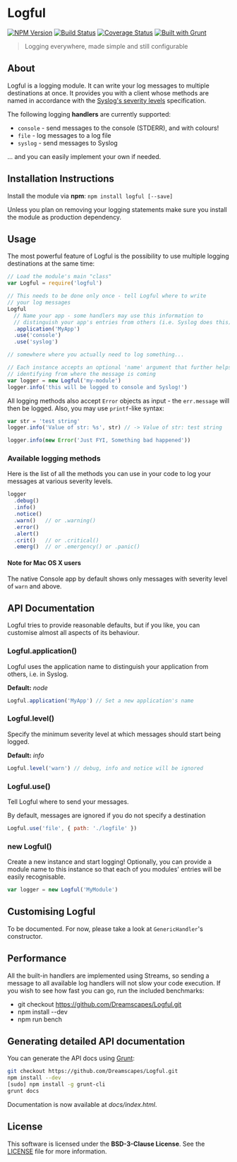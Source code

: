 # Logful

[![NPM Version][npm-badge]][npm-url]
[![Build Status][travis-badge]][travis-url]
[![Coverage Status][coveralls-badge]][coveralls-url]
[![Built with Grunt][grunt-badge]][grunt-url]

> Logging everywhere, made simple and still configurable

## About

Logful is a logging module. It can write your log messages to multiple destinations at once. It provides you with a client whose methods are named in accordance with the [Syslog's severity levels][wiki-syslog-levels] specification.

The following logging **handlers** are currently supported:

- `console` - send messages to the console (STDERR), and with colours!
- `file` - log messages to a log file
- `syslog` - send messages to Syslog

... and you can easily implement your own if needed.

## Installation Instructions

Install the module via **npm**: `npm install logful [--save]`

Unless you plan on removing your logging statements make sure you install the module as production dependency.

## Usage

The most powerful feature of Logful is the possibility to use multiple logging destinations at the same time:

```js
// Load the module's main "class"
var Logful = require('logful')

// This needs to be done only once - tell Logful where to write
// your log messages
Logful
  // Name your app - some handlers may use this information to
  // distinguish your app's entries from others (i.e. Syslog does this)
  .application('MyApp')
  .use('console')
  .use('syslog')

// somewhere where you actually need to log something...

// Each instance accepts an optional 'name' argument that further helps
// identifying from where the message is coming
var logger = new Logful('my-module')
logger.info('this will be logged to console and Syslog!')
```

All logging methods also accept `Error` objects as input - the `err.message` will then be logged. Also, you may use `printf`-like syntax:

```js
var str = 'test string'
logger.info('Value of str: %s', str) // -> Value of str: test string

logger.info(new Error('Just FYI, Something bad happened'))
```

### Available logging methods

Here is the list of all the methods you  can use in your code to log your messages at various severity levels.

```js
logger
  .debug()
  .info()
  .notice()
  .warn()   // or .warning()
  .error()
  .alert()
  .crit()   // or .critical()
  .emerg()  // or .emergency() or .panic()
```

#### Note for Mac OS X users

The native Console app by default shows only messages with severity level of `warn` and above.

## API Documentation

Logful tries to provide reasonable defaults, but if you like, you can customise almost all aspects of its behaviour.

### Logful.application()

Logful uses the application name to distinguish your application from others, i.e. in Syslog.

**Default:** *node*

```js
Logful.application('MyApp') // Set a new application's name
```

### Logful.level()

Specify the minimum severity level at which messages should start being logged.

**Default:** *info*

```js
Logful.level('warn') // debug, info and notice will be ignored
```

### Logful.use()

Tell Logful where to send your messages.

By default, messages are ignored if you do not specify a destination

```js
Logful.use('file', { path: './logfile' })
```

### new Logful()

Create a new instance and start logging! Optionally, you can provide a module name to this instance so that each of you modules' entries will be easily recognisable.

```js
var logger = new Logful('MyModule')
```

## Customising Logful

To be documented. For now, please take a look at `GenericHandler`'s constructor.

## Performance

All the built-in handlers are implemented using Streams, so sending a message to all available log handlers will not slow your code execution. If you wish to see how fast you can go, run the included benchmarks:

- git checkout https://github.com/Dreamscapes/Logful.git
- npm install --dev
- npm run bench

## Generating detailed API documentation

You can generate the API docs using [Grunt][grunt-url]:

```sh
git checkout https://github.com/Dreamscapes/Logful.git
npm install --dev
[sudo] npm install -g grunt-cli
grunt docs
```

Documentation is now available at *docs/index.html*.

## License

This software is licensed under the **BSD-3-Clause License**. See the [LICENSE](LICENSE) file for more information.

[npm-badge]: https://badge.fury.io/js/logful.svg
[npm-url]: https://npmjs.org/package/logful
[travis-badge]: https://travis-ci.org/Dreamscapes/Logful.svg
[travis-url]: http://travis-ci.org/Dreamscapes/Logful
[coveralls-badge]: https://coveralls.io/repos/Dreamscapes/Logful/badge.png?branch=develop
[coveralls-url]: https://coveralls.io/r/Dreamscapes/Logful
[grunt-badge]: https://cdn.gruntjs.com/builtwith.png
[grunt-url]: http://gruntjs.com
[wiki-syslog-levels]: http://www.wikipedia.org/wiki/Syslog#Severity_levels
